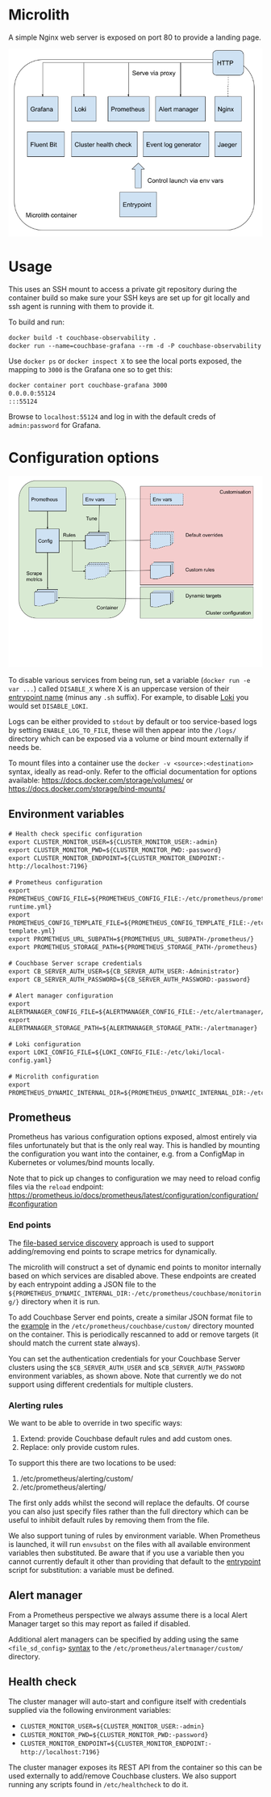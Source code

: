 # Microlith

A simple Nginx web server is exposed on port 80 to provide a landing page.

![Overview](/images/microlith-runtime.png)

# Usage

This uses an SSH mount to access a private git repository during the container build so make sure your SSH keys are set up for git locally and ssh agent is running with them to provide it.

To build and run:
```
docker build -t couchbase-observability .
docker run --name=couchbase-grafana --rm -d -P couchbase-observability
```
Use `docker ps` or `docker inspect X` to see the local ports exposed, the mapping to `3000` is the Grafana one so to get this:
```
docker container port couchbase-grafana 3000
0.0.0.0:55124
:::55124
```
Browse to `localhost:55124` and log in with the default creds of `admin:password` for Grafana.

# Configuration options

![Microlith configuration](/images/microlith-config.png)

To disable various services from being run, set a variable (`docker run -e var ...`) called `DISABLE_X` where X is an uppercase version of their [entrypoint name](entrypoints/) (minus any `.sh` suffix). For example, to disable [Loki](entrypoints/loki.sh) you would set `DISABLE_LOKI`.

Logs can be either provided to `stdout` by default or too service-based logs by setting `ENABLE_LOG_TO_FILE`, these will then appear into the `/logs/` directory which can be exposed via a volume or bind mount externally if needs be.

To mount files into a container use the `docker -v <source>:<destination>` syntax, ideally as read-only.
Refer to the official documentation for options available: https://docs.docker.com/storage/volumes/ or https://docs.docker.com/storage/bind-mounts/

## Environment variables

```
# Health check specific configuration
export CLUSTER_MONITOR_USER=${CLUSTER_MONITOR_USER:-admin}
export CLUSTER_MONITOR_PWD=${CLUSTER_MONITOR_PWD:-password}
export CLUSTER_MONITOR_ENDPOINT=${CLUSTER_MONITOR_ENDPOINT:-http://localhost:7196}

# Prometheus configuration
export PROMETHEUS_CONFIG_FILE=${PROMETHEUS_CONFIG_FILE:-/etc/prometheus/prometheus-runtime.yml}
export PROMETHEUS_CONFIG_TEMPLATE_FILE=${PROMETHEUS_CONFIG_TEMPLATE_FILE:-/etc/prometheus/prometheus-template.yml}
export PROMETHEUS_URL_SUBPATH=${PROMETHEUS_URL_SUBPATH-/prometheus/}
export PROMETHEUS_STORAGE_PATH=${PROMETHEUS_STORAGE_PATH-/prometheus}

# Couchbase Server scrape credentials
export CB_SERVER_AUTH_USER=${CB_SERVER_AUTH_USER:-Administrator}
export CB_SERVER_AUTH_PASSWORD=${CB_SERVER_AUTH_PASSWORD:-password}

# Alert manager configuration
export ALERTMANAGER_CONFIG_FILE=${ALERTMANAGER_CONFIG_FILE:-/etc/alertmanager/config.yml}
export ALERTMANAGER_STORAGE_PATH=${ALERTMANAGER_STORAGE_PATH:-/alertmanager}

# Loki configuration
export LOKI_CONFIG_FILE=${LOKI_CONFIG_FILE:-/etc/loki/local-config.yaml}

# Microlith configuration
export PROMETHEUS_DYNAMIC_INTERNAL_DIR=${PROMETHEUS_DYNAMIC_INTERNAL_DIR:-/etc/prometheus/couchbase/monitoring/}
```

## Prometheus

Prometheus has various configuration options exposed, almost entirely via files unfortunately but that is the only real way.
This is handled by mounting the configuration you want into the container, e.g. from a ConfigMap in Kubernetes or volumes/bind mounts locally.

Note that to pick up changes to configuration we may need to reload config files via the `reload` endpoint: https://prometheus.io/docs/prometheus/latest/configuration/configuration/#configuration

### End points
The [file-based service discovery](https://prometheus.io/docs/prometheus/latest/configuration/configuration/#file_sd_config) approach is used to support adding/removing end points to scrape metrics for dynamically.

The microlith will construct a set of dynamic end points to monitor internally based on which services are disabled above. These endpoints are created by each entrypoint adding a JSON file to the `${PROMETHEUS_DYNAMIC_INTERNAL_DIR:-/etc/prometheus/couchbase/monitoring/}` directory when it is run.

To add Couchbase Server end points, create a similar JSON format file to the [example](../examples/native/dynamic/prometheus/couchbase-servers/targets.json) in the `/etc/prometheus/couchbase/custom/` directory mounted on the container. This is periodically rescanned to add or remove targets (it should match the current state always).

You can set the authentication credentials for your Couchbase Server clusters using the `$CB_SERVER_AUTH_USER` and `$CB_SERVER_AUTH_PASSWORD` environment variables, as shown above. Note that currently we do not support using different credentials for multiple clusters.

### Alerting rules

We want to be able to override in two specific ways:
1. Extend: provide Couchbase default rules and add custom ones.
2. Replace: only provide custom rules.

To support this there are two locations to be used:
1. /etc/prometheus/alerting/custom/
2. /etc/prometheus/alerting/

The first only adds whilst the second will replace the defaults.
Of course you can also just specify files rather than the full directory which can be useful to inhibit default rules by removing them from the file.

We also support tuning of rules by environment variable.
When Prometheus is launched, it will run `envsubst` on the files with all available environment variables then substituted.
Be aware that if you use a variable then you cannot currently default it other than providing that default to the [entrypoint](entrypoints/prometheus.sh) script for substitution: a variable must be defined.

## Alert manager

From a Prometheus perspective we always assume there is a local Alert Manager target so this may report as failed if disabled.

Additional alert managers can be specified by adding using the same `<file_sd_config>` [syntax](https://prometheus.io/docs/prometheus/latest/configuration/configuration/#file_sd_config) to the `/etc/prometheus/alertmanager/custom/` directory.

## Health check
The cluster manager will auto-start and configure itself with credentials supplied via the following environment variables:

* `CLUSTER_MONITOR_USER=${CLUSTER_MONITOR_USER:-admin}`
* `CLUSTER_MONITOR_PWD=${CLUSTER_MONITOR_PWD:-password}`
* `CLUSTER_MONITOR_ENDPOINT=${CLUSTER_MONITOR_ENDPOINT:-http://localhost:7196}`

The cluster manager exposes its REST API from the container so this can be used externally to add/remove Couchbase clusters. We also support running any scripts found in `/etc/healthcheck` to do it.

